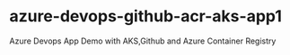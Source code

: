 # azure-devops-github-acr-aks-app1
Azure Devops App Demo with AKS,Github and Azure Container Registry 
